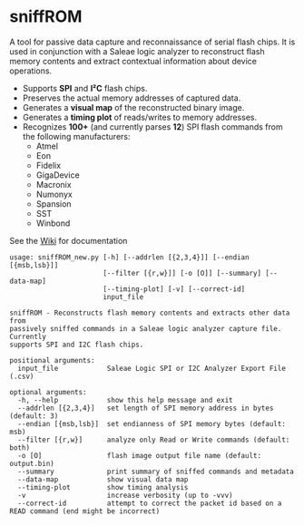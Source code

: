 # sniffROM
A tool for passive data capture and reconnaissance of serial flash chips. It is used in conjunction with a Saleae logic analyzer to reconstruct flash memory contents and extract contextual information about device operations.

* Supports <b>SPI</b> and <b>I²C</b> flash chips.
* Preserves the actual memory addresses of captured data.
* Generates a <b>visual map</b> of the reconstructed binary image.
* Generates a <b>timing plot</b> of reads/writes to memory addresses. 
* Recognizes <b>100+</b> (and currently parses <b>12</b>) SPI flash commands from the following manufacturers:
  * Atmel
  * Eon
  * Fidelix
  * GigaDevice
  * Macronix
  * Numonyx 
  * Spansion
  * SST
  * Winbond

See the [Wiki](https://github.com/alainiamburg/sniffROM/wiki) for documentation
```
usage: sniffROM_new.py [-h] [--addrlen [{2,3,4}]] [--endian [{msb,lsb}]]
                       [--filter [{r,w}]] [-o [O]] [--summary] [--data-map]
                       [--timing-plot] [-v] [--correct-id]
                       input_file

sniffROM - Reconstructs flash memory contents and extracts other data from
passively sniffed commands in a Saleae logic analyzer capture file. Currently
supports SPI and I2C flash chips.

positional arguments:
  input_file            Saleae Logic SPI or I2C Analyzer Export File (.csv)

optional arguments:
  -h, --help            show this help message and exit
  --addrlen [{2,3,4}]   set length of SPI memory address in bytes (default: 3)
  --endian [{msb,lsb}]  set endianness of SPI memory bytes (default: msb)
  --filter [{r,w}]      analyze only Read or Write commands (default: both)
  -o [O]                flash image output file name (default: output.bin)
  --summary             print summary of sniffed commands and metadata
  --data-map            show visual data map
  --timing-plot         show timing analysis
  -v                    increase verbosity (up to -vvv)
  --correct-id          attempt to correct the packet id based on a READ command (end might be incorrect)
```

